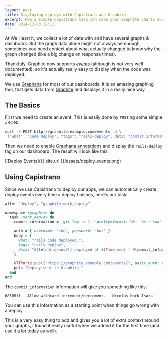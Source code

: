 ```yaml
---
layout: post
title: Displaying deploys with Capistrano and Graphite
excerpt: How a simple Capistrano task can make your Graphite charts much better.
date: 2014-12-03 22:11
---
```


At We Heart It, we collect a lot of data with and have several graphs & dashboars.
But the graph data alone might not always be enough, sometimes you need context about
what actually changed to know why the graph changed (like a big change on response times).

Thankfuly, Graphite now supports *[events][1]* (although is not very well documented),
so it's actually really easy to display when the code was deployed.

We use [Graphana](http://grafana.org/) for most of our dashboards. It is an
amazing graphing tool, that gets data from [Graphite](http://graphite.wikidot.com/)
and displays it in a really nice way.

## The Basics

First we need to create an event. This is easily done by `POST`ing some simple JSON:

```sh
curl -X POST http://graphite.example.com/events -d \
'{"what": "Code deploy", "tags": "rails-deploy", data: "commit information"}'
```

Then we need to enable [Graphana annotations][annotations] and display the `rails-deploy`
tag on our dashboard. The result will look like this:

![Deploy Events]({{ site.url }}/assets/deploy_events.png)

## Using Capistrano

Since we use Capistrano to deploy our apps, we can automatically create deploy
events every time a deploy finishes, here's our task:

```ruby
after "deploy", "graphite:mark_deploy"

namespace :graphite do
  task :mark_deploy do
    commit_information = `git log -n 1 --pretty=format:'%h - %s - %an' --abbrev-commit`

    auth = { username: "foo", password: "bar" }
    body = {
      what: "rails code deployed.",
      tags: "rails-deploy",
      data: "#{fetch(:branch)} deployed at #{Time.now} ( #{commit_information} )"
    }

    HTTParty.post("https://graphite.example.com/events/", basic_auth: auth, body: body.to_json )
    puts "Deploy sent to Graphite."
  end
end
```

The `commit_information` information will give you something like this:

```
68305ff - Allow wildcard increment/decrement. - Nicolás Hock Isaza
```

You can use this information as a starting point when things go wrong with a
deploy.

This is a very easy thing to add and gives you a lot of extra context around your
graphs, I found it really useful when we added it for the first time (and use it
a lot today as well).

[1]: https://code.launchpad.net/~lucio.torre/graphite/add-events/+merge/69142
[annotations]: http://grafana.org/docs/features/annotations/
